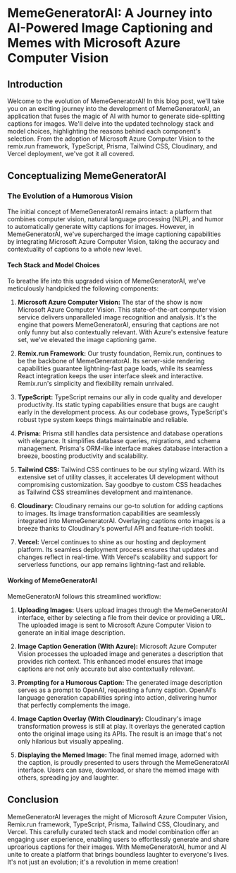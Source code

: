 # MemeGeneratorAI: A Journey into AI-Powered Image Captioning and Memes with Microsoft Azure Computer Vision

## Introduction

Welcome to the evolution of MemeGeneratorAI! In this blog post, we'll take you on an exciting journey into the development of MemeGeneratorAI, an application that fuses the magic of AI with humor to generate side-splitting captions for images. We'll delve into the updated technology stack and model choices, highlighting the reasons behind each component's selection. From the adoption of Microsoft Azure Computer Vision to the remix.run framework, TypeScript, Prisma, Tailwind CSS, Cloudinary, and Vercel deployment, we've got it all covered.

## Conceptualizing MemeGeneratorAI

### The Evolution of a Humorous Vision

The initial concept of MemeGeneratorAI remains intact: a platform that combines computer vision, natural language processing (NLP), and humor to automatically generate witty captions for images. However, in MemeGeneratorAI, we've supercharged the image captioning capabilities by integrating Microsoft Azure Computer Vision, taking the accuracy and contextuality of captions to a whole new level.

#### Tech Stack and Model Choices

To breathe life into this upgraded vision of MemeGeneratorAI, we've meticulously handpicked the following components:

1. **Microsoft Azure Computer Vision:**
   The star of the show is now Microsoft Azure Computer Vision. This state-of-the-art computer vision service delivers unparalleled image recognition and analysis. It's the engine that powers MemeGeneratorAI, ensuring that captions are not only funny but also contextually relevant. With Azure's extensive feature set, we've elevated the image captioning game.

2. **Remix.run Framework:**
   Our trusty foundation, Remix.run, continues to be the backbone of MemeGeneratorAI. Its server-side rendering capabilities guarantee lightning-fast page loads, while its seamless React integration keeps the user interface sleek and interactive. Remix.run's simplicity and flexibility remain unrivaled.

3. **TypeScript:**
   TypeScript remains our ally in code quality and developer productivity. Its static typing capabilities ensure that bugs are caught early in the development process. As our codebase grows, TypeScript's robust type system keeps things maintainable and reliable.

4. **Prisma:**
   Prisma still handles data persistence and database operations with elegance. It simplifies database queries, migrations, and schema management. Prisma's ORM-like interface makes database interaction a breeze, boosting productivity and scalability.

5. **Tailwind CSS:**
   Tailwind CSS continues to be our styling wizard. With its extensive set of utility classes, it accelerates UI development without compromising customization. Say goodbye to custom CSS headaches as Tailwind CSS streamlines development and maintenance.

6. **Cloudinary:**
   Cloudinary remains our go-to solution for adding captions to images. Its image transformation capabilities are seamlessly integrated into MemeGeneratorAI. Overlaying captions onto images is a breeze thanks to Cloudinary's powerful API and feature-rich toolkit.

7. **Vercel:**
   Vercel continues to shine as our hosting and deployment platform. Its seamless deployment process ensures that updates and changes reflect in real-time. With Vercel's scalability and support for serverless functions, our app remains lightning-fast and reliable.

#### Working of MemeGeneratorAI

MemeGeneratorAI follows this streamlined workflow:

1. **Uploading Images:**
   Users upload images through the MemeGeneratorAI interface, either by selecting a file from their device or providing a URL. The uploaded image is sent to Microsoft Azure Computer Vision to generate an initial image description.

2. **Image Caption Generation (With Azure):**
   Microsoft Azure Computer Vision processes the uploaded image and generates a description that provides rich context. This enhanced model ensures that image captions are not only accurate but also contextually relevant.

3. **Prompting for a Humorous Caption:**
   The generated image description serves as a prompt to OpenAI, requesting a funny caption. OpenAI's language generation capabilities spring into action, delivering humor that perfectly complements the image.

4. **Image Caption Overlay (With Cloudinary):**
   Cloudinary's image transformation prowess is still at play. It overlays the generated caption onto the original image using its APIs. The result is an image that's not only hilarious but visually appealing.

5. **Displaying the Memed Image:**
   The final memed image, adorned with the caption, is proudly presented to users through the MemeGeneratorAI interface. Users can save, download, or share the memed image with others, spreading joy and laughter.

## Conclusion

MemeGeneratorAI leverages the might of Microsoft Azure Computer Vision, Remix.run framework, TypeScript, Prisma, Tailwind CSS, Cloudinary, and Vercel. This carefully curated tech stack and model combination offer an engaging user experience, enabling users to effortlessly generate and share uproarious captions for their images. With MemeGeneratorAI, humor and AI unite to create a platform that brings boundless laughter to everyone's lives. It's not just an evolution; it's a revolution in meme creation!

